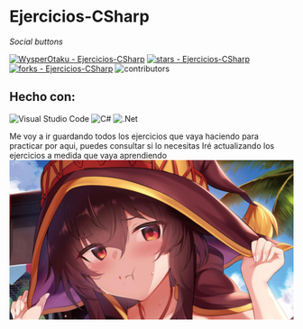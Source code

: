 # Ejercicios-CSharp

_Social buttons_

[![WysperOtaku - Ejercicios-CSharp](https://img.shields.io/static/v1?label=WysperOtaku&message=Ejercicios-CSharp&color=green&logo=github)](https://github.com/WysperOtaku/Ejercicios-CSharp "Go to GitHub repo")
[![stars - Ejercicios-CSharp](https://img.shields.io/github/stars/WysperOtaku/Ejercicios-CSharp?style=social)](https://github.com/WysperOtaku/Ejercicios-CSharp)
[![forks - Ejercicios-CSharp](https://img.shields.io/github/forks/WysperOtaku/Ejercicios-CSharp?style=social)](https://github.com/WysperOtaku/Ejercicios-CSharp)
![contributors](https://img.shields.io/github/contributors/WysperOtaku/Ejercicios-CSharp)


## Hecho con:
![Visual Studio Code](https://img.shields.io/badge/Visual%20Studio%20Code-0078d7.svg?style=for-the-badge&logo=visual-studio-code&logoColor=white)
![C#](https://img.shields.io/badge/c%23-%23239120.svg?style=for-the-badge&logo=c-sharp&logoColor=white)
![.Net](https://img.shields.io/badge/.NET-5C2D91?style=for-the-badge&logo=.net&logoColor=white)

Me voy a ir guardando todos los ejercicios que vaya haciendo para practicar por aqui, puedes consultar si lo necesitas
Iré actualizando los ejercicios a medida que vaya aprendiendo
![Ups, no carga!](https://github.com/WysperOtaku/Ejercicios-CSharp/blob/5638200d2e4726ce81257647216ff92014205cbc/img/banner.jpg)


